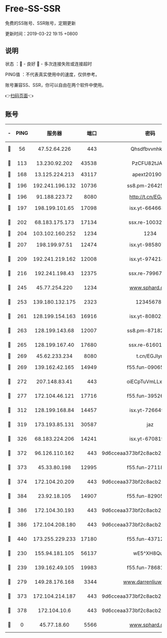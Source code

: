 # Free-SS-SSR

免费的SS账号、SSR账号，定期更新

更新时间：2019-03-22 19:15 +0800

## 说明

状态     ：🙂 - 良好 🙁 - 多次连接失败或连接超时

PING值   ：不代表真实使用中的速度，仅供参考。

账号兼容SS、SSR，你可以自由在两个软件中使用。

👉[扫码页面](https://liesauer.github.io/Free-SS-SSR/)👈

## 账号

|-|PING|服务器|端口|密码|加密方式|区域|
|:----:|:----:|:-----:|-----:|:----:|:----:|:----:|
|🙂|56|47.52.64.226|443|Qhsdfbvvnhkm1|aes-256-cfb|HK|
|🙂|113|13.230.92.202|43538|PzCFU82tJAdZ|aes-256-cfb|JP|
|🙂|168|13.125.224.213|43117|apext2019005|chacha20|KR|
|🙂|196|192.241.196.132|10736|ss8.pm-26425369|aes-256-cfb|US|
|🙂|196|91.188.223.72|8080|http://t.cn/EGJIyrl|rc4-md5|RU|
|🙂|197|198.199.101.65|17098|isx.yt-66466374|aes-256-cfb|US|
|🙂|202|68.183.175.173|17134|ssx.re-10032791|aes-256-cfb|US|
|🙂|204|103.102.160.252|1234|1234|rc4-md5|JP|
|🙂|207|198.199.97.51|12474|isx.yt-98580755|aes-256-cfb|US|
|🙂|209|192.241.219.162|12008|isx.yt-97421893|aes-256-cfb|US|
|🙂|216|192.241.198.43|12375|ssx.re-79967299|aes-256-cfb|US|
|🙂|245|45.77.254.220|1234|www.sphard.com|aes-256-cfb|SG|
|🙂|253|139.180.132.175|2323|123456789|aes-256-cfb|SG|
|🙂|261|128.199.154.163|16916|isx.yt-80802221|aes-256-cfb|SG|
|🙂|263|128.199.143.68|12007|ss8.pm-87182779|aes-256-cfb|SG|
|🙂|265|128.199.167.40|17680|ssx.re-61601620|aes-256-cfb|SG|
|🙂|269|45.62.233.234|8080|t.cn/EGJIyrl|rc4-md5|CA|
|🙂|269|139.162.42.165|14949|f55.fun-09065498|aes-256-cfb|SG|
|🙂|272|207.148.83.41|443|oiECpTuVmLLxk4Ts|aes-256-cfb|AU|
|🙂|277|172.104.46.121|17716|f55.fun-39526771|aes-256-cfb|SG|
|🙂|312|128.199.168.84|14457|isx.yt-72664924|aes-256-cfb|SG|
|🙂|319|173.193.85.131|30587|jaz|aes-256-cfb|US|
|🙂|326|68.183.224.206|14241|isx.yt-67081924|aes-256-cfb|SG|
|🙂|372|96.126.110.162|443|9d6cceaa373bf2c8acb22e60b6a58be6|aes-256-cfb|US|
|🙂|373|45.33.80.198|12995|f55.fun-27118272|aes-256-cfb|US|
|🙂|374|172.104.20.209|443|9d6cceaa373bf2c8acb22e60b6a58be6|aes-256-cfb|US|
|🙂|384|23.92.18.105|14907|f55.fun-82905672|aes-256-cfb|US|
|🙂|386|172.104.30.193|443|9d6cceaa373bf2c8acb22e60b6a58be6|aes-256-cfb|US|
|🙂|386|172.104.208.180|443|9d6cceaa373bf2c8acb22e60b6a58be6|aes-256-cfb|US|
|🙂|440|173.255.229.233|17180|f55.fun-43712198|aes-256-cfb|US|
|🙂|230|155.94.181.105|56137|wE5^XH8Quw|aes-256-cfb|US|
|🙂|239|139.162.49.105|19983|f55.fun-78681793|aes-256-cfb|SG|
|🙂|279|149.28.176.168|3344|www.darrenliuwei.com|aes-256-cfb|AU|
|🙂|373|172.104.214.187|443|9d6cceaa373bf2c8acb22e60b6a58be6|aes-256-cfb|US|
|🙂|378|172.104.10.6|443|9d6cceaa373bf2c8acb22e60b6a58be6|aes-256-cfb|US|
|🙁|0|45.77.18.60|5566|www.sphard.com|aes-256-cfb|JP|
